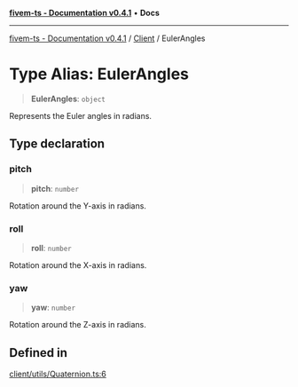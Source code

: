 [**fivem-ts - Documentation v0.4.1**](../../../README.md) • **Docs**

***

[fivem-ts - Documentation v0.4.1](../../../README.md) / [Client](../README.md) / EulerAngles

# Type Alias: EulerAngles

> **EulerAngles**: `object`

Represents the Euler angles in radians.

## Type declaration

### pitch

> **pitch**: `number`

Rotation around the Y-axis in radians.

### roll

> **roll**: `number`

Rotation around the X-axis in radians.

### yaw

> **yaw**: `number`

Rotation around the Z-axis in radians.

## Defined in

[client/utils/Quaternion.ts:6](https://github.com/Purpose-Dev/fivem-ts/blob/af9f57481b70813a163451854c2103aaaed13195/src/client/utils/Quaternion.ts#L6)
